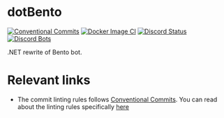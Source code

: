 # dotBento
[![Conventional Commits](https://img.shields.io/badge/Conventional%20Commits-1.0.0-yellow.svg)](https://conventionalcommits.org)
[![Docker Image CI](https://github.com/thebentobot/dotBento/actions/workflows/dotnet.yml/badge.svg?branch=master)](https://github.com/thebentobot/dotBento/actions/workflows/dotnet.yml)
[![Discord Status](https://top.gg/api/widget/status/787041583580184609.svg?noavatar=true)](https://top.gg/bot/787041583580184609)
[![Discord Bots](https://top.gg/api/widget/servers/787041583580184609.svg?noavatar=true)](https://top.gg/bot/787041583580184609)

.NET rewrite of Bento bot.

# Relevant links
- The commit linting rules follows [Conventional Commits](https://www.conventionalcommits.org/en/v1.0.0/). You can read about the linting rules specifically [here](https://github.com/conventional-changelog/commitlint/tree/master/%40commitlint/config-conventional)